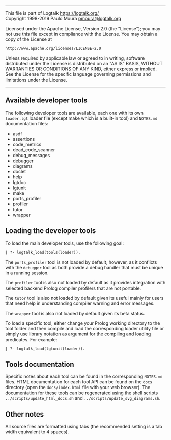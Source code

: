 ________________________________________________________________________

This file is part of Logtalk <https://logtalk.org/>  
Copyright 1998-2019 Paulo Moura <pmoura@logtalk.org>

Licensed under the Apache License, Version 2.0 (the "License");
you may not use this file except in compliance with the License.
You may obtain a copy of the License at

    http://www.apache.org/licenses/LICENSE-2.0

Unless required by applicable law or agreed to in writing, software
distributed under the License is distributed on an "AS IS" BASIS,
WITHOUT WARRANTIES OR CONDITIONS OF ANY KIND, either express or implied.
See the License for the specific language governing permissions and
limitations under the License.
________________________________________________________________________


Available developer tools
-------------------------

The following developer tools are available, each one with its own
`loader.lgt` loader file (except make which is a built-in tool) and
`NOTES.md` documentation files:

- asdf
- assertions
- code_metrics
- dead_code_scanner
- debug_messages
- debugger
- diagrams
- doclet
- help
- lgtdoc
- lgtunit
- make
- ports_profiler
- profiler
- tutor
- wrapper


Loading the developer tools
---------------------------

To load the main developer tools, use the following goal:

	| ?- logtalk_load(tools(loader)).

The `ports_profiler` tool is not loaded by default, however, as it conflicts
with the `debugger` tool as both provide a debug handler that must be unique
in a running session.

The `profiler` tool is also not loaded by default as it provides integration
with selected backend Prolog compiler profilers that are not portable.

The `tutor` tool is also not loaded by default given its useful mainly for
users that need help in understanding compiler warning and error messages.

The `wrapper` tool is also not loaded by default given its beta status.

To load a specific tool, either change your Prolog working directory
to the tool folder and then compile and load the corresponding loader
utility file or simply use library notation as argument for the
compiling and loading predicates. For example:

	| ?- logtalk_load(lgtunit(loader)).


Tools documentation
-------------------

Specific notes about each tool can be found in the corresponding `NOTES.md`
files. HTML documentation for each tool API can be found on the `docs`
directory (open the `docs/index.html` file with your web browser). The
documentation for these tools can be regenerated using the shell scripts
`../scripts/update_html_docs.sh` and `../scripts/update_svg_diagrams.sh`.


Other notes
-----------

All source files are formatted using tabs (the recommended setting is a
tab width equivalent to 4 spaces).

